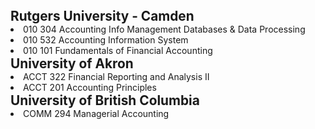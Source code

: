 <h4 style="margin: 0; font-size: 1.3rem; font-weight: bold;"> Rutgers University - Camden</h4>
<div class="title">
<li>
  010 304 Accounting Info Management Databases & Data Processing
</li>
<li>
  010 532 Accounting Information System
</li>
<li>
  010 101 Fundamentals of Financial Accounting 
</li>
</div>

<h4 style="margin: 0; font-size: 1.3rem; font-weight: bold;"> University of Akron</h4>
<div class="title">
<li>
  ACCT 322 Financial Reporting and Analysis II 
</li>
<li>
  ACCT 201 Accounting Principles 
</li>
</div>

<h4 style="margin: 0; font-size: 1.3rem; font-weight: bold;"> University of British Columbia</h4>
<div class="title">
<li>
  COMM 294 Managerial Accounting
</li>
</div>
